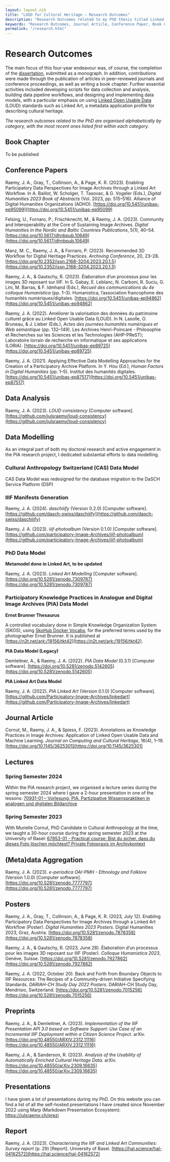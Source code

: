 ```yaml
---
layout: layout.njk
title: "LOUD for Cultural Heritage – Research Outcomes"
description: "Research Outcomes related to my PhD thesis titled Linked Open Usable Data for Cultural Heritage: Perspectives on Community Practices and Semantic Interoperability"
keywords: "Research Outcomes, Journal Article, Conference Paper, Book Chapter, Data Curation, Data Modelling, Software, Data Pipeline"
permalink: "/research.html"
---
```


# Research Outcomes

The main focus of this four-year endeavour was, of course, the completion of the [dissertation](thesis.html), submitted as a monograph. In addition, contributions were made through the publication of articles in peer-reviewed journals and conference proceedings, as well as writing a book chapter. Further essential activities included developing scripts for data collection and analysis, building data pipeline workflows, and designing and implementing data models, with a particular emphasis on using <a href="/loud.html">Linked Open Usable Data</a> (LOUD) standards such as Linked Art, a metadata application profile for describing cultural heritage.

_The research outcomes related to the PhD are organised alphabetically by category, with the most recent ones listed first within each category._

## Book Chapter

To be published

## Conference Papers

Raemy, J. A., Gray, T., Collinson, A., & Page, K. R. (2023). Enabling Participatory Data Perspectives for Image Archives through a Linked Art Workflow. In A. Baillot, W. Scholger, T. Tasovac, & G. Vogeler (Eds.), _Digital Humanities 2023 Book of Abstracts_ (Vol. 2023, pp. 515–516). Alliance of Digital Humanities Organizations (ADHO). [https://doi.org/10.5451/unibas-ep95099](https://doi.org/10.5451/unibas-ep95099)

Felsing, U., Fornaro, P., Frischknecht, M., & Raemy, J. A. (2023). Community and Interoperability at the Core of Sustaining Image Archives. _Digital Humanities in the Nordic and Baltic Countries Publications_, 5(1), 40–54. [https://doi.org/10.5617/dhnbpub.10649](https://doi.org/10.5617/dhnbpub.10649)

Manz, M. C., Raemy, J. A., & Fornaro, P. (2023). Recommended 3D Workflow for Digital Heritage Practices. _Archiving Conference_, 20, 23–28. [https://doi.org/10.2352/issn.2168-3204.2023.20.1.5](https://doi.org/10.2352/issn.2168-3204.2023.20.1.5)

Raemy, J. A., & Gautschy, R. (2023). Élaboration d’un processus pour les images 3D reposant sur IIIF. In S. Gabay, E. Leblanc, N. Carboni, R. Suciu, G. Lini, M. Barras, & F. Idmhand (Eds.), _Recueil des communications du 4e colloque Humanistica_ (pp. 1–3). Humanistica, l’association francophone des humanités numériques/digitales. [https://doi.org/10.5451/unibas-ep94862](https://doi.org/10.5451/unibas-ep94862)

Raemy, J. A. (2022). Améliorer la valorisation des données du patrimoine culturel grâce au Linked Open Usable Data (LOUD). In N. Lasolle, O. Bruneau, & J. Lieber (Eds.), _Actes des journées humanités numériques et Web sémantique_ (pp. 132–149). Les Archives Henri-Poincaré - Philosophie et Recherches sur les Sciences et les Technologies (AHP-PReST); Laboratoire lorrain de recherche en informatique et ses applications (LORIA). [https://doi.org/10.5451/unibas-ep89725](https://doi.org/10.5451/unibas-ep89725)

Raemy, J. A. (2021). Applying Effective Data Modelling Approaches for the Creation of a Participatory Archive Platform. In Y. Hou (Ed.), _Human Factors in Digital Humanities_ (pp. 1–5). Institut des humanités digitales. [https://doi.org/10.5451/unibas-ep87517](https://doi.org/10.5451/unibas-ep87517)

## Data Analysis

Raemy, J. A. (2023). _LOUD consistency_ [Computer software]. [https://github.com/julsraemy/loud-consistency](https://github.com/julsraemy/loud-consistency)

## Data Modelling

As an integral part of both my doctoral research and active engagement in the PIA research project, I dedicated substantial efforts to data modelling. 

### Cultural Anthropology Switzerland (CAS) Data Model 

CAS Data Model was redesigned for the database migration to the DaSCH Service Platform (DSP)

### IIIF Manifests Generation

Raemy, J. A. (2024). _daschiiify_ (Version 0.2.0) [Computer software]. [https://github.com/dasch-swiss/daschiiify](https://github.com/dasch-swiss/daschiiify)

Raemy, J. A. (2023). _iiif-photoalbum_ (Version 0.1.0) [Computer software]. [https://github.com/participatory-Image-Archives/iiif-photoalbum](https://github.com/participatory-Image-Archives/iiif-photoalbum)

### PhD Data Model

**Metamodel done in Linked Art, to be updated**

Raemy, J. A. (2023). _Linked Art Modelling_ [Computer software]. [https://doi.org/10.5281/zenodo.7309787](https://doi.org/10.5281/zenodo.7309787)

### Participatory Knowledge Practices in Analogue and Digital Image Archives (PIA) Data Model

**Ernst Brunner Thesaurus**

A controlled vocabulary done in Simple Knowledge Organization System (SKOS), using [SkoHub Docker Vocabs](https://github.com/skohub-io/skohub-docker-vocabs), for the preferred terms used by the photographer Ernst Brunner. It is published at [https://n2t.net/ark:/19156/tkt42](https://n2t.net/ark:/19156/tkt42).

**PIA Data Model (Legacy)**

Demleitner, A., & Raemy, J. A. (2022). _PIA Data Model_ (0.3.1) [Computer software]. [https://doi.org/10.5281/zenodo.5142605](https://doi.org/10.5281/zenodo.5142605)

**PIA Linked Art Data Model**

Raemy, J. A. (2022). _PIA Linked Art_ (Version 0.1.0) [Computer software]. [https://github.com/Participatory-Image-Archives/linkedart](https://github.com/Participatory-Image-Archives/linkedart)


## Journal Article

Cornut, M., Raemy, J. A., & Spiess, F. (2023). Annotations as Knowledge Practices in Image Archives: Application of Linked Open Usable Data and Machine Learning. _Journal on Computing and Cultural Heritage_, 16(4), 1–19. [https://doi.org/10.1145/3625301](https://doi.org/10.1145/3625301)

## Lectures

### Spring Semester 2024

Within the PIA research project, we organised a lecture series during the spring semester 2024 where I gave a 2-hour presentation in one of the lessons: [70931-01 – Vorlesung: PIA. Partizipative Wissenspraktiken in analogen und digitalen Bildarchive](https://vorlesungsverzeichnis.unibas.ch/de/home?id=282833)

### Spring Semester 2023

With Murielle Cornut, PhD Candidate in Cultural Anthropology at the time, we taught a 30-hour course during the spring semester 2023 at the University of Basel: [67853-01 - Practical course: Bist du sicher, dass du dieses Foto löschen möchtest? Private Fotopraxis im Archivkontext](https://vorlesungsverzeichnis.unibas.ch/de/recherche?id=274163)

## (Meta)data Aggregation

Raemy, J. A. (2023). _e-periodica OAI-PMH - Ethnology and Folklore_ (Version 1.0.0) [Computer software]. [https://doi.org/10.5281/zenodo.7777797](https://doi.org/10.5281/zenodo.7777797)

## Posters

Raemy, J. A., Gray, T., Collinson, A., & Page, K. R. (2023, July 12). Enabling Participatory Data Perspectives for Image Archives through a Linked Art Workflow (Poster). _Digital Humanities 2023 Posters_. Digital Humanities 2023, Graz, Austria. [https://doi.org/10.5281/zenodo.7878358](https://doi.org/10.5281/zenodo.7878358)

Raemy, J. A., & Gautschy, R. (2023, June 28). Élaboration d’un processus pour les images 3D reposant sur IIIF (Poster). _Colloque Humanistica 2023_, Genève, Suisse. [https://doi.org/10.5281/zenodo.7927862](https://doi.org/10.5281/zenodo.7927862)

Raemy, J. A. (2022, October 20). Back and Forth from Boundary Objects to IIIF Resources: The Recipes of a Community-driven Initiative Specifying Standards. _DARIAH-CH Study Day 2022 Posters_. DARIAH-CH Study Day, Mendrisio, Switzerland. [https://doi.org/10.5281/zenodo.7015256](https://doi.org/10.5281/zenodo.7015256)

## Preprints

Raemy, J. A., & Demleitner, A. (2023). _Implementation of the IIIF Presentation API 3.0 based on Software Support: Use Case of an Incremental IIIF Deployment within a Citizen Science Project_. arXiv. [https://doi.org/10.48550/ARXIV.2312.11116](https://doi.org/10.48550/ARXIV.2312.11116)

Raemy, J. A., & Sanderson, R. (2023). _Analysis of the Usability of Automatically Enriched Cultural Heritage Data_. arXiv. [https://doi.org/10.48550/arXiv.2309.16635](https://doi.org/10.48550/arXiv.2309.16635)

## Presentations

I have given a lot of presentations during my PhD. On this website you can find a list of all the self-hosted presentations I have created since November 2022 using Marp (Markdown Presentation Ecosystem): <a href="https://julsraemy.ch/prezi" target="_blank">https://julsraemy.ch/prezi</a>

## Report

Raemy, J. A. (2023). _Characterising the IIIF and Linked Art Communities: Survey report_ (p. 29) [Report]. University of Basel. [https://hal.science/hal-04162572](https://hal.science/hal-04162572)